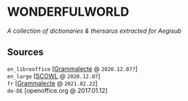 # WONDERFULWORLD

*A collection of dictionaries & thersarus extracted for Aegisub*

## Sources

`en_libreoffice` [[Grammalecte](https://grammalecte.net/#download) @ `2020.12.07?`]  
`en_large` [[SCOWL](http://wordlist.aspell.net/) @ `2020.12.07`]  
`fr` [[Grammalecte](https://grammalecte.net/#download) @ `2021.02.22`]  
`de-DE` [openoffice.org @ 2017.01.12]  